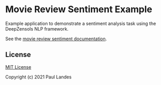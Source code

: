 # Movie Review Sentiment Example

Example application to demonstrate a sentiment analysis task using the
DeepZensols NLP framework.

See the [movie review sentiment documentation](../../doc/md/movie-example.md).


## License

[MIT License]

Copyright (c) 2021 Paul Landes


<!-- links -->

[MIT License]: https://opensource.org/licenses/MIT
